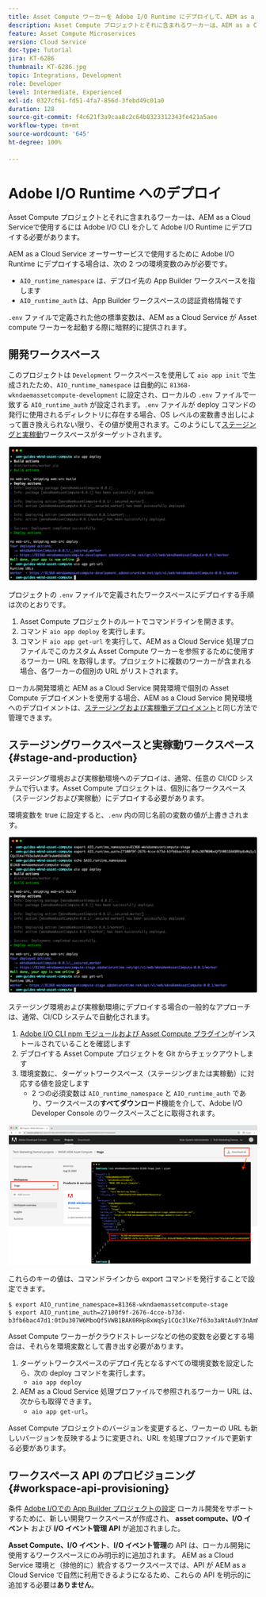 ```yaml
---
title: Asset Compute ワーカーを Adobe I/O Runtime にデプロイして、AEM as a Cloud Service で使用する
description: Asset Compute プロジェクトとそれに含まれるワーカーは、AEM as a Cloud Service で使用するためには Adobe I/O Runtime にデプロイする必要があります。
feature: Asset Compute Microservices
version: Cloud Service
doc-type: Tutorial
jira: KT-6286
thumbnail: KT-6286.jpg
topic: Integrations, Development
role: Developer
level: Intermediate, Experienced
exl-id: 0327cf61-fd51-4fa7-856d-3febd49c01a0
duration: 128
source-git-commit: f4c621f3a9caa8c2c64b8323312343fe421a5aee
workflow-type: tm+mt
source-wordcount: '645'
ht-degree: 100%

---
```


# Adobe I/O Runtime へのデプロイ

Asset Compute プロジェクトとそれに含まれるワーカーは、AEM as a Cloud Serviceで使用するには Adobe I/O CLI を介して Adobe I/O Runtime にデプロイする必要があります。

AEM as a Cloud Service オーサーサービスで使用するために Adobe I/O Runtime にデプロイする場合は、次の 2 つの環境変数のみが必要です。

+ `AIO_runtime_namespace` は、デプロイ先の App Builder ワークスペースを指します
+ `AIO_runtime_auth` は、App Builder ワークスペースの認証資格情報です

`.env` ファイルで定義された他の標準変数は、AEM as a Cloud Service が Asset compute ワーカーを起動する際に暗黙的に提供されます。

## 開発ワークスペース

このプロジェクトは `Development` ワークスペースを使用して `aio app init` で生成されたため、`AIO_runtime_namespace` は自動的に `81368-wkndaemassetcompute-development` に設定され、ローカルの `.env` ファイルで一致する `AIO_runtime_auth` が設定されます。`.env` ファイルが deploy コマンドの発行に使用されるディレクトリに存在する場合、OS レベルの変数書き出しによって置き換えられない限り、その値が使用されます。このようにして[ステージングと実稼動](#stage-and-production)ワークスペースがターゲットされます。

![.env 変数を使用した aio アプリのデプロイ](./assets/runtime/development__aio.png)

プロジェクトの `.env` ファイルで定義されたワークスペースにデプロイする手順は次のとおりです。

1. Asset Compute プロジェクトのルートでコマンドラインを開きます。
1. コマンド `aio app deploy` を実行します。
1. コマンド `aio app get-url` を実行して、AEM as a Cloud Service 処理プロファイルでこのカスタム Asset Compute ワーカーを参照するために使用するワーカー URL を取得します。プロジェクトに複数のワーカーが含まれる場合、各ワーカーの個別の URL がリストされます。

ローカル開発環境と AEM as a Cloud Service 開発環境で個別の Asset Compute デプロイメントを使用する場合、AEM as a Cloud Service 開発環境へのデプロイメントは、[ステージングおよび実稼働デプロイメント](#stage-and-production)と同じ方法で管理できます。

## ステージングワークスペースと実稼動ワークスペース{#stage-and-production}

ステージング環境および実稼動環境へのデプロイは、通常、任意の CI/CD システムで行います。Asset Compute プロジェクトは、個別に各ワークスペース（ステージングおよび実稼動）にデプロイする必要があります。

環境変数を true に設定すると、`.env` 内の同じ名前の変数の値が上書きされます。

![書き出し変数を使用した aio アプリのデプロイ](./assets/runtime/stage__export-and-aio.png)

ステージング環境および実稼動環境にデプロイする場合の一般的なアプローチは、通常、CI/CD システムで自動化されます。

1. [Adobe I/O CLI npm モジュールおよび Asset Compute プラグイン](../set-up/development-environment.md#aio)がインストールされていることを確認します
1. デプロイする Asset Compute プロジェクトを Git からチェックアウトします
1. 環境変数に、ターゲットワークスペース（ステージングまたは実稼動）に対応する値を設定します
   + 2 つの必須変数は `AIO_runtime_namespace` と `AIO_runtime_auth` であり、ワークスペースの&#x200B;__すべてダウンロード__&#x200B;機能を介して、Adobe I/O Developer Console のワークスペースごとに取得されます。

![Developer Console - AIO Runtime 名前空間と認証](./assets/runtime/stage-auth-namespace.png)

これらのキーの値は、コマンドラインから export コマンドを発行することで設定できます。

```
$ export AIO_runtime_namespace=81368-wkndaemassetcompute-stage
$ export AIO_runtime_auth=27100f9f-2676-4cce-b73d-b3fb6bac47d1:0tDu307W6MboQf5VWB1BAK0RHp8xWqSy1CQc3lKe7f63o3aNtAu0Y3nAmN56502W
```

Asset Compute ワーカーがクラウドストレージなどの他の変数を必要とする場合は、それらを環境変数として書き出す必要があります。

1. ターゲットワークスペースのデプロイ先となるすべての環境変数を設定したら、次の deploy コマンドを実行します。
   + `aio app deploy`
1. AEM as a Cloud Service 処理プロファイルで参照されるワーカー URL は、次からも取得できます。
   + `aio app get-url`。

Asset Compute プロジェクトのバージョンを変更すると、ワーカーの URL も新しいバージョンを反映するように変更され、URL を処理プロファイルで更新する必要があります。

## ワークスペース API のプロビジョニング{#workspace-api-provisioning}

条件 [Adobe I/Oでの App Builder プロジェクトの設定](../set-up/app-builder.md) ローカル開発をサポートするために、新しい開発ワークスペースが作成され、 __asset compute、I/O イベント__ および __I/O イベント管理 API__ が追加されました。

__Asset Compute、I/O イベント__、__I/O イベント管理__&#x200B;の API は、ローカル開発に使用するワークスペースにのみ明示的に追加されます。 AEM as a Cloud Service 環境と（排他的に）統合するワークスペースでは、API が AEM as a Cloud Service で自然に利用できるようになるため、これらの API を明示的に追加する必要は&#x200B;__ありません__。
